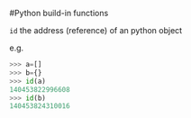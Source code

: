 #Python build-in functions

`id` the address (reference) of an python object

e.g.

```python
>>> a=[]
>>> b={}
>>> id(a)
140453822996608
>>> id(b)
140453824310016
```
